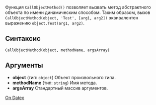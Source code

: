Функция `CallObjectMethod()` позволяет вызвать метод абстрактного объекта по имени динамическим способом. Таким образом, вызов `CallObjectMethod(object, 'Test', [arg1, arg2])` эквивалентен выражению `object.Test(arg1, arg2)`.

## Синтаксис
``` CallObjectMethod(object, methodName, argsArray) ```

## Аргументы
- **object** (тип: `object`)
    Объект произвольного типа.
- **methodName** (тип: `string`)
    Имя метода.
- **argsArray**
    Стандартный массив аргументов.

[On Datex](http://docs.datex.ru/article.htm?id=5791375928854454960)